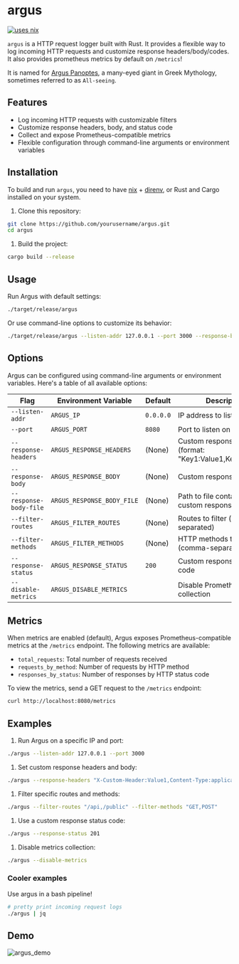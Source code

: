 # argus

[![uses nix](https://img.shields.io/badge/uses-nix-%237EBAE4)](https://nixos.org/)

`argus` is a HTTP request logger built with Rust. It provides a flexible way to log incoming HTTP requests and customize response headers/body/codes. It also provides prometheus metrics by default on `/metrics`!

It is named for [Argus Panoptes](https://en.wikipedia.org/wiki/Argus_Panoptes), a many-eyed giant in Greek Mythology, sometimes referred to as `All-seeing`.

## Features

- Log incoming HTTP requests with customizable filters
- Customize response headers, body, and status code
- Collect and expose Prometheus-compatible metrics
- Flexible configuration through command-line arguments or environment variables

## Installation

To build and run `argus`, you need to have [nix](https://nixos.org/) + [direnv](https://github.com/direnv/direnv), or Rust and Cargo installed on your system.

1. Clone this repository:

```bash
git clone https://github.com/yourusername/argus.git
cd argus
```

1. Build the project:

```bash
cargo build --release
```

## Usage

Run Argus with default settings:

```bash
./target/release/argus
```

Or use command-line options to customize its behavior:

```bash
./target/release/argus --listen-addr 127.0.0.1 --port 3000 --response-body "Custom response"
```

## Options

Argus can be configured using command-line arguments or environment variables. Here's a table of all available options:

| Flag                   | Environment Variable       | Default   | Description                                                 |
| ---------------------- | -------------------------- | --------- | ----------------------------------------------------------- |
| `--listen-addr`        | `ARGUS_IP`                 | `0.0.0.0` | IP address to listen on                                     |
| `--port`               | `ARGUS_PORT`               | `8080`    | Port to listen on                                           |
| `--response-headers`   | `ARGUS_RESPONSE_HEADERS`   | (None)    | Custom response headers (format: "Key1:Value1,Key2:Value2") |
| `--response-body`      | `ARGUS_RESPONSE_BODY`      | (None)    | Custom response body text                                   |
| `--response-body-file` | `ARGUS_RESPONSE_BODY_FILE` | (None)    | Path to file containing custom response body                |
| `--filter-routes`      | `ARGUS_FILTER_ROUTES`      | (None)    | Routes to filter (comma-separated)                          |
| `--filter-methods`     | `ARGUS_FILTER_METHODS`     | (None)    | HTTP methods to filter (comma-separated)                    |
| `--response-status`    | `ARGUS_RESPONSE_STATUS`    | `200`     | Custom response status code                                 |
| `--disable-metrics`    | `ARGUS_DISABLE_METRICS`    |           | Disable Prometheus metrics collection                       |

## Metrics

When metrics are enabled (default), Argus exposes Prometheus-compatible metrics at the `/metrics` endpoint. The following metrics are available:

- `total_requests`: Total number of requests received
- `requests_by_method`: Number of requests by HTTP method
- `responses_by_status`: Number of responses by HTTP status code

To view the metrics, send a GET request to the `/metrics` endpoint:

```bash
curl http://localhost:8080/metrics
```

## Examples

1. Run Argus on a specific IP and port:

```bash
./argus --listen-addr 127.0.0.1 --port 3000
```

1. Set custom response headers and body:

```bash
./argus --response-headers "X-Custom-Header:Value1,Content-Type:application/json" --response-body '{"status": "ok"}'
```

1. Filter specific routes and methods:

```bash
./argus --filter-routes "/api,/public" --filter-methods "GET,POST"
```

1. Use a custom response status code:

```bash
./argus --response-status 201
```

1. Disable metrics collection:

```bash
./argus --disable-metrics
```

### Cooler examples

Use argus in a bash pipeline!

```bash
# pretty print incoming request logs
./argus | jq
```

## Demo

![argus_demo](https://cobi.dev/static/img/github/gif/argus-0.1.0.gif)
